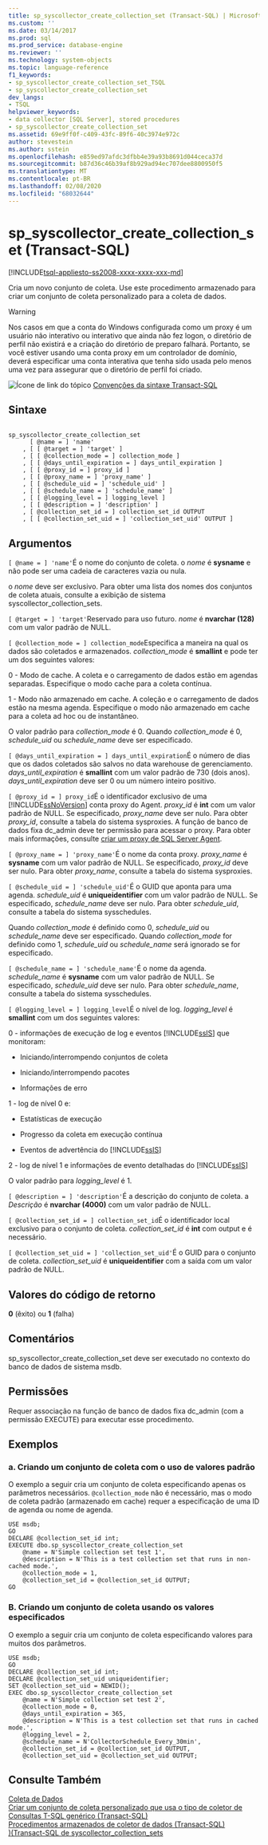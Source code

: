 ```yaml
---
title: sp_syscollector_create_collection_set (Transact-SQL) | Microsoft Docs
ms.custom: ''
ms.date: 03/14/2017
ms.prod: sql
ms.prod_service: database-engine
ms.reviewer: ''
ms.technology: system-objects
ms.topic: language-reference
f1_keywords:
- sp_syscollector_create_collection_set_TSQL
- sp_syscollector_create_collection_set
dev_langs:
- TSQL
helpviewer_keywords:
- data collector [SQL Server], stored procedures
- sp_syscollector_create_collection_set
ms.assetid: 69e9ff0f-c409-43fc-89f6-40c3974e972c
author: stevestein
ms.author: sstein
ms.openlocfilehash: e859ed97afdc3dfbb4e39a93b8691d044ceca37d
ms.sourcegitcommit: b87d36c46b39af8b929ad94ec707dee8800950f5
ms.translationtype: MT
ms.contentlocale: pt-BR
ms.lasthandoff: 02/08/2020
ms.locfileid: "68032644"
---
```

# <a name="sp_syscollector_create_collection_set-transact-sql"></a>sp_syscollector_create_collection_set (Transact-SQL)
[!INCLUDE[tsql-appliesto-ss2008-xxxx-xxxx-xxx-md](../../includes/tsql-appliesto-ss2008-xxxx-xxxx-xxx-md.md)]

  Cria um novo conjunto de coleta. Use este procedimento armazenado para criar um conjunto de coleta personalizado para a coleta de dados.  
  
> [!WARNING]  
>  Nos casos em que a conta do Windows configurada como um proxy é um usuário não interativo ou interativo que ainda não fez logon, o diretório de perfil não existirá e a criação do diretório de preparo falhará. Portanto, se você estiver usando uma conta proxy em um controlador de domínio, deverá especificar uma conta interativa que tenha sido usada pelo menos uma vez para assegurar que o diretório de perfil foi criado.  
  
 ![Ícone de link do tópico](../../database-engine/configure-windows/media/topic-link.gif "Ícone de link do tópico") [Convenções da sintaxe Transact-SQL](../../t-sql/language-elements/transact-sql-syntax-conventions-transact-sql.md)  
  
## <a name="syntax"></a>Sintaxe  
  
```  
  
sp_syscollector_create_collection_set   
      [ @name = ] 'name'  
    , [ [ @target = ] 'target' ]  
    , [ [ @collection_mode = ] collection_mode ]  
    , [ [ @days_until_expiration = ] days_until_expiration ]  
    , [ [ @proxy_id = ] proxy_id ]  
    , [ [ @proxy_name = ] 'proxy_name' ]  
    , [ [ @schedule_uid = ] 'schedule_uid' ]  
    , [ [ @schedule_name = ] 'schedule_name' ]  
    , [ [ @logging_level = ] logging_level ]  
    , [ [ @description = ] 'description' ]  
    , [ @collection_set_id = ] collection_set_id OUTPUT   
    , [ [ @collection_set_uid = ] 'collection_set_uid' OUTPUT ]  
```  
  
## <a name="arguments"></a>Argumentos  
`[ @name = ] 'name'`É o nome do conjunto de coleta. o *nome* é **sysname** e não pode ser uma cadeia de caracteres vazia ou nula.  
  
 o *nome* deve ser exclusivo. Para obter uma lista dos nomes dos conjuntos de coleta atuais, consulte a exibição de sistema syscollector_collection_sets.  
  
`[ @target = ] 'target'`Reservado para uso futuro. *nome* é **nvarchar (128)** com um valor padrão de NULL.  
  
`[ @collection_mode = ] collection_mode`Especifica a maneira na qual os dados são coletados e armazenados. *collection_mode* é **smallint** e pode ter um dos seguintes valores:  
  
 0 - Modo de cache. A coleta e o carregamento de dados estão em agendas separadas. Especifique o modo cache para a coleta contínua.  
  
 1 - Modo não armazenado em cache. A coleção e o carregamento de dados estão na mesma agenda. Especifique o modo não armazenado em cache para a coleta ad hoc ou de instantâneo.  
  
 O valor padrão para *collection_mode* é 0. Quando *collection_mode* é 0, *schedule_uid* ou *schedule_name* deve ser especificado.  
  
`[ @days_until_expiration = ] days_until_expiration`É o número de dias que os dados coletados são salvos no data warehouse de gerenciamento. *days_until_expiration* é **smallint** com um valor padrão de 730 (dois anos). *days_until_expiration* deve ser 0 ou um número inteiro positivo.  
  
`[ @proxy_id = ] proxy_id`É o identificador exclusivo de uma [!INCLUDE[ssNoVersion](../../includes/ssnoversion-md.md)] conta proxy do Agent. *proxy_id* é **int** com um valor padrão de NULL. Se especificado, *proxy_name* deve ser nulo. Para obter *proxy_id*, consulte a tabela do sistema sysproxies. A função de banco de dados fixa dc_admin deve ter permissão para acessar o proxy. Para obter mais informações, consulte [criar um proxy de SQL Server Agent](../../ssms/agent/create-a-sql-server-agent-proxy.md).  
  
`[ @proxy_name = ] 'proxy_name'`É o nome da conta proxy. *proxy_name* é **sysname** com um valor padrão de NULL. Se especificado, *proxy_id* deve ser nulo. Para obter *proxy_name*, consulte a tabela do sistema sysproxies.  
  
`[ @schedule_uid = ] 'schedule_uid'`É o GUID que aponta para uma agenda. *schedule_uid* é **uniqueidentifier** com um valor padrão de NULL. Se especificado, *schedule_name* deve ser nulo. Para obter *schedule_uid*, consulte a tabela do sistema sysschedules.  
  
 Quando *collection_mode* é definido como 0, *schedule_uid* ou *schedule_name* deve ser especificado. Quando *collection_mode* for definido como 1, *schedule_uid* ou *schedule_name* será ignorado se for especificado.  
  
`[ @schedule_name = ] 'schedule_name'`É o nome da agenda. *schedule_name* é **sysname** com um valor padrão de NULL. Se especificado, *schedule_uid* deve ser nulo. Para obter *schedule_name*, consulte a tabela do sistema sysschedules.  
  
`[ @logging_level = ] logging_level`É o nível de log. *logging_level* é **smallint** com um dos seguintes valores:  
  
 0 - informações de execução de log e eventos [!INCLUDE[ssIS](../../includes/ssis-md.md)] que monitoram:  
  
-   Iniciando/interrompendo conjuntos de coleta  
  
-   Iniciando/interrompendo pacotes  
  
-   Informações de erro  
  
 1 - log de nível 0 e:  
  
-   Estatísticas de execução  
  
-   Progresso da coleta em execução contínua  
  
-   Eventos de advertência do [!INCLUDE[ssIS](../../includes/ssis-md.md)]  
  
 2 - log de nível 1 e informações de evento detalhadas do [!INCLUDE[ssIS](../../includes/ssis-md.md)]  
  
 O valor padrão para *logging_level* é 1.  
  
`[ @description = ] 'description'`É a descrição do conjunto de coleta. a *Descrição* é **nvarchar (4000)** com um valor padrão de NULL.  
  
`[ @collection_set_id = ] collection_set_id`É o identificador local exclusivo para o conjunto de coleta. *collection_set_id* é **int** com output e é necessário.  
  
`[ @collection_set_uid = ] 'collection_set_uid'`É o GUID para o conjunto de coleta. *collection_set_uid* é **uniqueidentifier** com a saída com um valor padrão de NULL.  
  
## <a name="return-code-values"></a>Valores do código de retorno  
 **0** (êxito) ou **1** (falha)  
  
## <a name="remarks"></a>Comentários  
 sp_syscollector_create_collection_set deve ser executado no contexto do banco de dados de sistema msdb.  
  
## <a name="permissions"></a>Permissões  
 Requer associação na função de banco de dados fixa dc_admin (com a permissão EXECUTE) para executar esse procedimento.  
  
## <a name="examples"></a>Exemplos  
  
### <a name="a-creating-a-collection-set-by-using-default-values"></a>a. Criando um conjunto de coleta com o uso de valores padrão  
 O exemplo a seguir cria um conjunto de coleta especificando apenas os parâmetros necessários. 
  `@collection_mode` não é necessário, mas o modo de coleta padrão (armazenado em cache) requer a especificação de uma ID de agenda ou nome de agenda.  
  
```  
USE msdb;  
GO  
DECLARE @collection_set_id int;  
EXECUTE dbo.sp_syscollector_create_collection_set  
    @name = N'Simple collection set test 1',  
    @description = N'This is a test collection set that runs in non-cached mode.',  
    @collection_mode = 1,  
    @collection_set_id = @collection_set_id OUTPUT;  
GO  
```  
  
### <a name="b-creating-a-collection-set-by-using-specified-values"></a>B. Criando um conjunto de coleta usando os valores especificados  
 O exemplo a seguir cria um conjunto de coleta especificando valores para muitos dos parâmetros.  
  
```  
USE msdb;  
GO  
DECLARE @collection_set_id int;  
DECLARE @collection_set_uid uniqueidentifier;  
SET @collection_set_uid = NEWID();  
EXEC dbo.sp_syscollector_create_collection_set  
    @name = N'Simple collection set test 2',  
    @collection_mode = 0,  
    @days_until_expiration = 365,  
    @description = N'This is a test collection set that runs in cached mode.',  
    @logging_level = 2,  
    @schedule_name = N'CollectorSchedule_Every_30min',  
    @collection_set_id = @collection_set_id OUTPUT,  
    @collection_set_uid = @collection_set_uid OUTPUT;  
```  
  
## <a name="see-also"></a>Consulte Também  
 [Coleta de Dados](../../relational-databases/data-collection/data-collection.md)   
 [Criar um conjunto de coleta personalizado que usa o tipo de coletor de Consultas T-SQL genérico &#40;Transact-SQL&#41;](../../relational-databases/data-collection/create-custom-collection-set-generic-t-sql-query-collector-type.md)   
 [Procedimentos armazenados de coletor de dados &#40;Transact-SQL&#41;](../../relational-databases/system-stored-procedures/data-collector-stored-procedures-transact-sql.md)   
 [&#41;&#40;Transact-SQL de syscollector_collection_sets](../../relational-databases/system-catalog-views/syscollector-collection-sets-transact-sql.md)  
  
  
